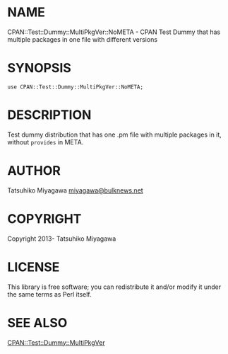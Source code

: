 # NAME

CPAN::Test::Dummy::MultiPkgVer::NoMETA - CPAN Test Dummy that has multiple packages in one file with different versions

# SYNOPSIS

    use CPAN::Test::Dummy::MultiPkgVer::NoMETA;

# DESCRIPTION

Test dummy distribution that has one .pm file with multiple packages in it, without `provides` in META.

# AUTHOR

Tatsuhiko Miyagawa <miyagawa@bulknews.net>

# COPYRIGHT

Copyright 2013- Tatsuhiko Miyagawa

# LICENSE

This library is free software; you can redistribute it and/or modify
it under the same terms as Perl itself.

# SEE ALSO

[CPAN::Test::Dummy::MultiPkgVer](http://search.cpan.org/perldoc?CPAN::Test::Dummy::MultiPkgVer)
